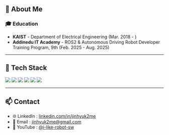 <!-- About -->
## 👋 About Me

### 🎓 **Education**
- **KAIST** - Department of Electrical Engineering (Mar. 2018 - )
- **Addinedu IT Academy** - ROS2 & Autonomous Driving Robot Developer Training Program, 9th (Feb. 2025 - Aug. 2025)

---

## 🚀 Tech Stack
<p align="left">
  <img src="https://img.shields.io/badge/ROS2-22314E?style=for-the-badge&logo=ros&logoColor=white"/>
  <img src="https://img.shields.io/badge/OpenRMF-FF6F00?style=for-the-badge&logo=robotframework&logoColor=white"/>
  <img src="https://img.shields.io/badge/SLAM-00897B?style=for-the-badge&logo=mapbox&logoColor=white"/>
  <img src="https://img.shields.io/badge/Nav2-1565C0?style=for-the-badge&logo=googlemaps&logoColor=white"/>
  <img src="https://img.shields.io/badge/MoveIt-0A58F7?style=for-the-badge&logo=robotframework&logoColor=white"/>
  <img src="https://img.shields.io/badge/IsaacSim-76B900?style=for-the-badge&logo=nvidia&logoColor=white"/>
</p>


---

## 📫 Contact
- 🌐 LinkedIn : [linkedin.com/in/jinhyuk2me](https://www.linkedin.com/in/jinhyuk2me)
- 📧 Email : [jinhyuk2me@gmail.com](mailto:jinhyuk2me@gmail.com)  
- 🎥 YouTube : [@i-like-robot-sw](https://www.youtube.com/@i-like-robot-sw)  
